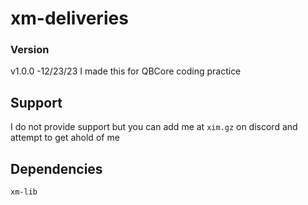 # xm-deliveries
### Version
v1.0.0 -12/23/23
I made this for QBCore coding practice

## Support
I do not provide support but you can add me at `xim.gz` on discord and attempt to get ahold of me

## Dependencies
`xm-lib`
